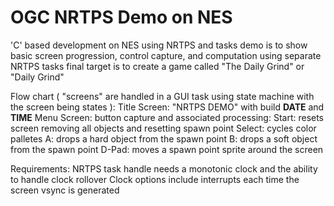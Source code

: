 # OGC NRTPS Demo on NES

'C' based development on NES using NRTPS and tasks
demo is to show basic screen progression, control capture, and computation using separate NRTPS tasks
final target is to create a game called "The Daily Grind" or "Daily Grind"

Flow chart ( "screens" are handled in a GUI task using state machine with the screen being states ):
    Title Screen:
		"NRTPS DEMO" with build __DATE__ and __TIME__
	Menu Screen:
		button capture and associated processing:
		    Start: resets screen removing all objects and resetting spawn point
			Select: cycles color palletes
			A: drops a hard object from the spawn point
			B: drops a soft object from the spawn point
			D-Pad: moves a spawn point sprite around the screen

Requirements:
    NRTPS task handle needs a monotonic clock and the ability to handle clock rollover
	    Clock options include interrupts each time the screen vsync is generated
